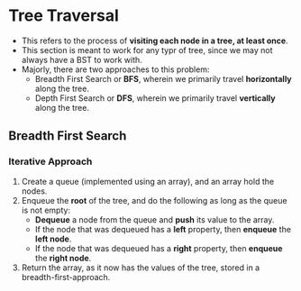 # Tree Traversal

-   This refers to the process of **visiting each node in a tree, at least once**.
-   This section is meant to work for any typr of tree, since we may not always have a BST to work with.
-   Majorly, there are two approaches to this problem:
    -   Breadth First Search or **BFS**, wherein we primarily travel **horizontally** along the tree.
    -   Depth First Search or **DFS**, wherein we primarily travel **vertically** along the tree.

## Breadth First Search

### Iterative Approach

1. Create a queue (implemented using an array), and an array hold the nodes.
2. Enqueue the **root** of the tree, and do the following as long as the queue is not empty:
    - **Dequeue** a node from the queue and **push** its value to the array.
    - If the node that was dequeued has a **left** property, then **enqueue** the **left node**.
    - If the node that was dequeued has a **right** property, then **enqueue** the **right node**.
3. Return the array, as it now has the values of the tree, stored in a breadth-first-approach.

